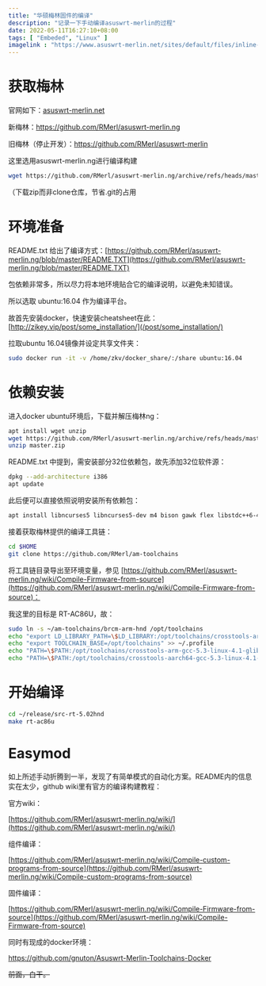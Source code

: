 ```yaml
---
title: "华硕梅林固件的编译"
description: "记录一下手动编译asuswrt-merlin的过程"
date: 2022-05-11T16:27:10+08:00
tags: [ "Embeded", "Linux" ]
imagelink : "https://www.asuswrt-merlin.net/sites/default/files/inline-images/main_page_sm_2.png"
---
```




# 获取梅林

官网如下：[asuswrt-merlin.net](http://asuswrt-merlin.net)

新梅林：https://github.com/RMerl/asuswrt-merlin.ng

旧梅林（停止开发）：https://github.com/RMerl/asuswrt-merlin

这里选用asuswrt-merlin.ng进行编译构建

```sh
wget https://github.com/RMerl/asuswrt-merlin.ng/archive/refs/heads/master.zip
```

（下载zip而非clone仓库，节省.git的占用



# 环境准备

README.txt 给出了编译方式：[https://github.com/RMerl/asuswrt-merlin.ng/blob/master/README.TXT](https://github.com/RMerl/asuswrt-merlin.ng/blob/master/README.TXT)

包依赖非常多，所以尽力将本地环境贴合它的编译说明，以避免未知错误。

所以选取 ubuntu:16.04 作为编译平台。

故首先安装docker，快速安装cheatsheet在此：[http://zikey.vip/post/some_installation/](/post/some_installation/)

拉取ubuntu 16.04镜像并设定共享文件夹：

```sh
sudo docker run -it -v /home/zkv/docker_share/:/share ubuntu:16.04
```



# 依赖安装

进入docker ubuntu环境后，下载并解压梅林ng：

```sh
apt install wget unzip
wget https://github.com/RMerl/asuswrt-merlin.ng/archive/refs/heads/master.zip
unzip master.zip
```

README.txt 中提到，需安装部分32位依赖包，故先添加32位软件源：

```sh
dpkg --add-architecture i386
apt update
```

此后便可以直接依照说明安装所有依赖包：

```sh
apt install libncurses5 libncurses5-dev m4 bison gawk flex libstdc++6-4.7-dev g++-4.7 g++ gengetopt git gitk zlib1g-dev autoconf autopoint libtool-bin shtool autogen mtd-utils intltool sharutils docbook-xsl-* libstdc++5 texinfo dos2unix xsltproc u-boot-tools device-tree-compiler qemu gperf liblzo2-dev uuid-dev build-essential lzma-dev liblzma-dev lzma binutils-dev patch cmake intltool libglib2.0-dev gtk-doc-tools libc6-i386 lib32stdc++6 lib32z1 libelf1:i386 lib32ncurses5 libc6-dev-i386
```

接着获取梅林提供的编译工具链：

```sh
cd $HOME
git clone https://github.com/RMerl/am-toolchains
```

将工具链目录导出至环境变量，参见 [https://github.com/RMerl/asuswrt-merlin.ng/wiki/Compile-Firmware-from-source](https://github.com/RMerl/asuswrt-merlin.ng/wiki/Compile-Firmware-from-source)：

我这里的目标是 RT-AC86U，故：

```sh
sudo ln -s ~/am-toolchains/brcm-arm-hnd /opt/toolchains
echo "export LD_LIBRARY_PATH=\$LD_LIBRARY:/opt/toolchains/crosstools-arm-gcc-5.3-linux-4.1-glibc-2.22-binutils-2.25/usr/lib" >> ~/.profile
echo "export TOOLCHAIN_BASE=/opt/toolchains" >> ~/.profile
echo "PATH=\$PATH:/opt/toolchains/crosstools-arm-gcc-5.3-linux-4.1-glibc-2.22-binutils-2.25/usr/bin" >> ~/.profile
echo "PATH=\$PATH:/opt/toolchains/crosstools-aarch64-gcc-5.3-linux-4.1-glibc-2.22-binutils-2.25/usr/bin" >> ~/.profile
```



# 开始编译

```sh
cd ~/release/src-rt-5.02hnd
make rt-ac86u
```



# Easymod

如上所述手动折腾到一半，发现了有简单模式的自动化方案。README内的信息实在太少，github wiki里有官方的编译构建教程：

官方wiki：

[https://github.com/RMerl/asuswrt-merlin.ng/wiki/](https://github.com/RMerl/asuswrt-merlin.ng/wiki/)

组件编译：

[https://github.com/RMerl/asuswrt-merlin.ng/wiki/Compile-custom-programs-from-source](https://github.com/RMerl/asuswrt-merlin.ng/wiki/Compile-custom-programs-from-source)

固件编译：

[https://github.com/RMerl/asuswrt-merlin.ng/wiki/Compile-Firmware-from-source](https://github.com/RMerl/asuswrt-merlin.ng/wiki/Compile-Firmware-from-source)

同时有现成的docker环境：

https://github.com/gnuton/Asuswrt-Merlin-Toolchains-Docker

~~前面，白干。~~

